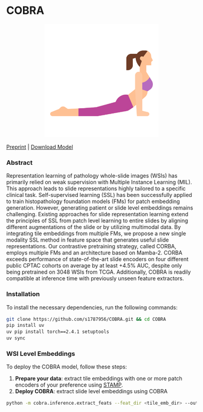 # COBRA
<p align="center">
    <img src="assets/cobra.png" alt="failed loading the image" width="300"/>
</p>

[Preprint](https://arxiv.org/abs/2411.13623) | [Download Model](https://huggingface.co/TLenz/COBRA) 

### Abstract

Representation learning of pathology whole-slide images (WSIs) has primarily relied on weak supervision with Multiple Instance Learning (MIL). 
This approach leads to slide representations highly tailored to a specific clinical task. 
Self-supervised learning (SSL) has been successfully applied to train histopathology foundation models (FMs) for patch embedding generation.
However, generating patient or slide level embeddings remains challenging. 
Existing approaches for slide representation learning extend the principles of SSL from patch level learning to entire slides by aligning different augmentations of the slide or by utilizing multimodal data.
By integrating tile embeddings from multiple FMs, we propose a new single modality SSL method in feature space that generates useful slide representations.
Our contrastive pretraining strategy, called CORBA, employs multiple FMs and an architecture based on Mamba-2. CORBA exceeds performance of state-of-the-art slide encoders on four different public CPTAC cohorts on average by at least $+4.5\%$ AUC, despite only being pretrained on 3048 WSIs from TCGA. Additionally, COBRA is readily compatible at inference time with previously unseen feature extractors.

### Installation

To install the necessary dependencies, run the following commands:

```bash
git clone https://github.com/s1787956/COBRA.git && cd COBRA
pip install uv
uv pip install torch==2.4.1 setuptools
uv sync
```

### WSI Level Embeddings

To deploy the COBRA model, follow these steps:

1. **Prepare your data**: extract tile embeddings with one or more patch encoders of your preference using [STAMP](https://github.com/KatherLab/STAMP).
2. **Deploy COBRA**: extract slide level embeddings using COBRA
```bash 
python -m cobra.inference.extract_feats --feat_dir <tile_emb_dir> --output_dir <slide_emb_dir> 
```



